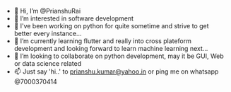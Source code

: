- 👋 Hi, I’m @PrianshuRai
- 👀 I’m interested in software development
- 🐍 I've been working on python for quite sometime and strive to get better every instance...
- 🌱 I’m currently learning flutter and really into cross plateform development and looking forward to learn machine learning next...
- 💞️ I’m looking to collaborate on python development, may it be GUI, Web or data science related
- 📫 Just say 'hi..' to prianshu.kumar@yahoo.in or ping me on whatsapp @7000370414

<!---
PrianshuRai/PrianshuRai is a ✨ special ✨ repository because its `README.md` (this file) appears on your GitHub profile.
You can click the Preview link to take a look at your changes.
--->
